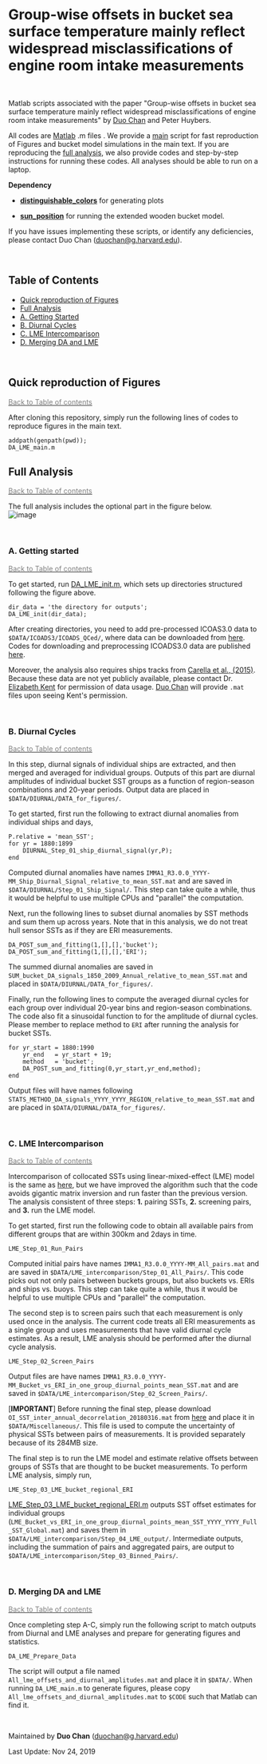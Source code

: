 # Group-wise offsets in bucket sea surface temperature mainly reflect widespread misclassifications of engine room intake measurements

<br>

Matlab scripts associated with the paper "Group-wise offsets in bucket sea surface temperature mainly reflect widespread misclassifications of engine room intake measurements" by [Duo Chan](https://github.com/duochanatharvard) and Peter Huybers.

All codes are [Matlab](https://www.mathworks.com/products/matlab.html) .m files .  We provide a [main](DA_LME_main.m) script for fast reproduction of Figures and bucket model simulations in the main text.  If you are reproducing the [full analysis](#full-analysis), we also provide codes and step-by-step instructions for running these codes.  All analyses should be able to run on a laptop.  

**Dependency**
<!--
* [**Matlab m_map toolbox**](https://www.eoas.ubc.ca/~rich/map.html).
-->

* [**distinguishable_colors**](https://www.mathworks.com/matlabcentral/fileexchange/29702-generate-maximally-perceptually-distinct-colors) for generating plots

* [**sun_position**](https://www.mathworks.com/matlabcentral/mlc-downloads/downloads/submissions/5430/versions/1/previews/sun_position.m/index.html) for running the extended wooden bucket model.

If you have issues implementing these scripts, or identify any deficiencies, please contact Duo Chan (duochan@g.harvard.edu).

<br>

## Table of Contents
 * [Quick reproduction of Figures](#quick-reproduction-of-figures)
 * [Full Analysis](#full-analysis)
  * [A. Getting Started](#a-getting-started)
  * [B. Diurnal Cycles](#b-diurnal-cycles)
  * [C. LME Intercomparison](#c-lme-intercomparison)
  * [D. Merging DA and LME](#d-merging-da-and-lme)

<br>

## Quick reproduction of Figures

[<span style="color:gray">Back to Table of contents</span>](#table-of-contents)

After cloning this repository, simply run the following lines of codes to reproduce figures in the main text.

```
addpath(genpath(pwd));
DA_LME_main.m
```

## Full Analysis
[<span style="color:gray">Back to Table of contents</span>](#table-of-contents)


The full analysis includes the optional part in the figure below.  
![image](Graphics/Setup.png)

<br>

### A. Getting started
[<span style="color:gray">Back to Table of contents</span>](#table-of-contents)

To get started, run [DA_LME_init.m](DA_LME_init.m), which sets up directories structured following the figure above.  

```
dir_data = 'the directory for outputs';
DA_LME_init(dir_data);
```

After creating directories, you need to add pre-processed ICOAS3.0 data to `$DATA/ICOADS3/ICOADS_QCed/`, where data can be downloaded from [here](https://dataverse.harvard.edu/file.xhtml?persistentId=doi:10.7910/DVN/DXJIGA/KWDPTS&version=2.0).  Codes for downloading and preprocessing ICOADS3.0 data are published [here](https://github.com/duochanatharvard/Homogeneous_early_20th_century_warming).

Moreover, the analysis also requires ships tracks from [Carella et al., (2015)](https://rmets.onlinelibrary.wiley.com/doi/abs/10.1002/joc.4492).  Because these data are not yet publicly available, please contact Dr. [Elizabeth Kent](eck@noc.ac.uk) for permission of data usage.  [Duo Chan](duochan@g.harvard.edu) will provide `.mat` files upon seeing Kent's permission.

<br>

### B. Diurnal Cycles

[<span style="color:gray">Back to Table of contents</span>](#table-of-contents)

In this step, diurnal signals of individual ships are extracted, and then merged and averaged for individual groups.  Outputs of this part are diurnal amplitudes of individual bucket SST groups as a function of region-season combinations and 20-year periods.  Output data are placed in `$DATA/DIURNAL/DATA_for_figures/`.

To get started, first run the following to extract diurnal anomalies from individual ships and days,
```
P.relative = 'mean_SST';
for yr = 1880:1899
    DIURNAL_Step_01_ship_diurnal_signal(yr,P);
end
```
Computed diurnal anomalies have names `IMMA1_R3.0.0_YYYY-MM_Ship_Diurnal_Signal_relative_to_mean_SST.mat` and are saved in `$DATA/DIURNAL/Step_01_Ship_Signal/`.  This step can take quite a while, thus it would be helpful to use multiple CPUs and "parallel" the computation.

Next, run the following lines to subset diurnal anomalies by SST methods and sum them up across years.  Note that in this analysis, we do not treat hull sensor SSTs as if they are ERI measurements.
```
DA_POST_sum_and_fitting(1,[],[],'bucket');
DA_POST_sum_and_fitting(1,[],[],'ERI');
```
The summed diurnal anomalies are saved in `SUM_bucket_DA_signals_1850_2009_Annual_relative_to_mean_SST.mat` and placed in `$DATA/DIURNAL/DATA_for_figures/`.

Finally, run the following lines to compute the averaged diurnal cycles for each group over individual 20-year bins and region-season combinations.  The code also fit a sinusoidal function to for the amplitude of diurnal cycles.  Please member to replace method to `ERI` after running the analysis for bucket SSTs.
```
for yr_start = 1880:1990
    yr_end   = yr_start + 19;
    method   = 'bucket';
    DA_POST_sum_and_fitting(0,yr_start,yr_end,method);
end
```
Output files will have names following `STATS_METHOD_DA_signals_YYYY_YYYY_REGION_relative_to_mean_SST.mat` and are placed in `$DATA/DIURNAL/DATA_for_figures/`.


<br>

###  C. LME Intercomparison

[<span style="color:gray">Back to Table of contents</span>](#table-of-contents)

Intercomparison of collocated SSTs using linear-mixed-effect (LME) model is the same as [here](https://github.com/duochanatharvard/Homogeneous_early_20th_century_warming), but we have improved the algorithm such that the code avoids gigantic matrix inversion and run faster than the previous version.  The analysis consistent of three steps: **1.** pairing SSTs, **2.** screening pairs, and **3.** run the LME model.

To get started, first run the following code to obtain all available pairs from different groups that are within 300km and 2days in time.
```
LME_Step_01_Run_Pairs
```
Computed initial pairs have names `IMMA1_R3.0.0_YYYY-MM_All_pairs.mat` and are saved in `$DATA/LME_intercomparison/Step_01_All_Pairs/`.  This code picks out not only pairs between buckets groups, but also buckets vs. ERIs and ships vs. buoys. This step can take quite a while, thus it would be helpful to use multiple CPUs and "parallel" the computation.

The second step is to screen pairs such that each measurement is only used once in the analysis.  The current code treats all ERI measurements as a single group and uses measurements that have valid diurnal cycle estimates.  As a result, LME analysis should be performed after the diurnal cycle analysis.
```
LME_Step_02_Screen_Pairs
```
Output files are have names `IMMA1_R3.0.0_YYYY-MM_Bucket_vs_ERI_in_one_group_diurnal_points_mean_SST.mat` and are saved in `$DATA/LME_intercomparison/Step_02_Screen_Pairs/`.

[**IMPORTANT**] Before running the final step, please download `OI_SST_inter_annual_decorrelation_20180316.mat` from [here](https://dataverse.harvard.edu/file.xhtml?persistentId=doi:10.7910/DVN/DXJIGA/TQ8THW&version=2.0) and place it in `$DATA/Miscellaneous/`.  This file is used to compute the uncertainty of physical SSTs between pairs of measurements.  It is provided separately because of its 284MB size.

The final step is to run the LME model and estimate relative offsets between groups of SSTs that are thought to be bucket measurements.  To perform LME analysis, simply run,
```
LME_Step_03_LME_bucket_regional_ERI
```
 [LME_Step_03_LME_bucket_regional_ERI.m](LME_Step_03_LME_bucket_regional_ERI.m) outputs SST offset estimates for individual groups (`LME_Bucket_vs_ERI_in_one_group_diurnal_points_mean_SST_YYYY_YYYY_Full_SST_Global.mat`) and saves them in `$DATA/LME_intercomparison/Step_04_LME_output/`.  Intermediate outputs, including the summation of pairs and aggregated pairs, are output to `$DATA/LME_intercomparison/Step_03_Binned_Pairs/`.


<br>

### D. Merging DA and LME
[<span style="color:gray">Back to Table of contents</span>](#table-of-contents)

Once completing step A-C, simply run the following script to match outputs from Diurnal and LME analyses and prepare for generating figures and statistics.
```
DA_LME_Prepare_Data
```
The script will output a file named `All_lme_offsets_and_diurnal_amplitudes.mat` and place it in `$DATA/`.  When running `DA_LME_main.m` to generate figures, please copy `All_lme_offsets_and_diurnal_amplitudes.mat` to `$CODE` such that Matlab can find it.


<br>

Maintained by __Duo Chan__ (duochan@g.harvard.edu)

Last Update: Nov 24, 2019
